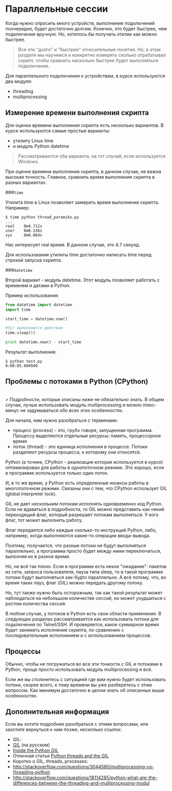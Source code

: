 # Параллельные сессии

Когда нужно опросить много устройств, выполнение подключений поочередно, будет достаточно долгим.
Конечно, это будет быстрее, чем подключение вручную.
Но, хотелось бы получать отклик как можно быстрее.

> Все эти "долго" и "быстрее" относительные понятия. Но, в этом разделе мы научимся и конкретно измерять сколько отрабатывал скрипт, чтобы сравнить насколько быстрее будет выполняться подключение.

Для параллельного подключения к устройствам, в курсе используются два модуля:
* threading
* multiprocessing

## Измерение времени выполнения скрипта

Для оценки времени выполнения скрипта есть несколько вариантов.
В курсе используются самые простые варианты:
* утилиту Linux time
* и модуль Python datetime

> Рассматриваются оба варианта, на тот случай, если используется Windows.

При оценке времени выполнения скрипта, в данном случае, не важна высокая точность. 
Главное, сравнить время выполнения скрипта в разных вариантах.

###```time```

Утилита time в Linux позволяет замерить время выполнения скрипта. Например:
```
$ time python thread_paramiko.py
...
real    0m4.712s
user    0m0.336s
sys     0m0.064s
```

Нас интересует real время. В данном случае, это 4.7 секунд.

Для использования утилиты time достаточно написать time перед строкой запуска скрипта.

###```datetime```

Второй вариант - модуль datetime.
Этот модуль позволяет работать с временем и датами в Python.

Пример использования:
```python
from datetime import datetime
import time

start_time = datetime.now()

#Тут выполняются действия
time.sleep(5)

print datetime.now() - start_time
```

Результат выполнения:
```
$ python test.py
0:00:05.004949
```


## Проблемы с потоками в Python (CPython)

<br>
> Подробности, которые описаны ниже не обязательно знать. В общем случае, лучше использовать модуль multiprocessing и можно плюс-минус не задумываться обо всех этих особенностях. 


Для начала, нам нужно разобраться с терминами:
* процесс (process) - это, грубо говоря, запущенная программа. Процессу выделяются отдельные ресурсы: память, процессорное время
* поток (thread) - это единица исполнения в процессе. Потоки разделяют ресурсы процесса, к которому они относятся.

Python (а точнее, CPython - реализация которая используется в курсе) оптимизирован для работы в однопоточном режиме. Это хорошо, если в программе используется только один поток.

И, в то же время, у Python есть определенные нюансы работы в многопоточном режиме. Связаны они с тем, что CPython использует GIL (global interpreter lock).

GIL не дает нескольким потокам исполнять одновременно код Python.
Если не вдаваться в подробности, то GIL можно представить как некий переходящий флаг, который разрешает потокам выполняться.
У кого флаг, тот может выполнять работу.

Флаг передается либо каждые сколько-то инструкций Python, либо, например, когда выполняются какие-то операции ввода-вывода.

Поэтому, получается, что разные потоки не будут выполняться параллельно, а программа просто будет между ними переключаться, выполняя их в разное время.

Но, не всё так плохо. Если в программе есть некое "ожидание": пакетов из сети, запроса пользователя, пауза типа sleep, то в такой программе потоки будут выполняться как-будто параллельно.
А всё потому, что, во время таких пауз, флаг (GIL) можно передать другому потоку.

Но, тут также нужно быть осторожным, так как такой результат может наблюдаться на небольшом количестве сессий, но может ухудшиться с ростом количества сессий.

В любом случае, у потоков в Python есть свои области применения. В следующих разделах рассматривается как использовать потоки для подключения по Telnet/SSH. И проверяется, какое суммарное время будет занимать исполнение скрипта, по сравнению с последовательным исполнением и с использованием процессов.

## Процессы

Обычно, чтобы не погружаться во все эти тонкости с GIL и потоками в Python, проще просто использовать модуль multiprocessing и всё.

Если же вы столкнетесь с ситуацией где вам нужно будет использовать потоки, скорее всего, к тому времени вы уже разберетесь с этим вопросом. Как минимум достаточно в целом знать об описанных выше особенностях.

## Дополнительная информация

Если вы хотите подробнее разобраться с этими вопросами, или захотите вернуться к ним позже, несколько ссылок:
* GIL:
 * [GIL](http://asvetlov.blogspot.com/2011/07/gil.html) (на русском)
 * [Inside the Python GIL](http://www.dabeaz.com/python/GIL.pdf)
* Отличная статья [Python threads and the GIL](http://jessenoller.com/blog/2009/02/01/python-threads-and-the-global-interpreter-lock)
* Коротко о GIL, threads, processes:
 * http://stackoverflow.com/questions/3044580/multiprocessing-vs-threading-python
 * http://stackoverflow.com/questions/18114285/python-what-are-the-differences-between-the-threading-and-multiprocessing-modul

